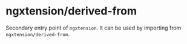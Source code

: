 # ngxtension/derived-from

Secondary entry point of `ngxtension`. It can be used by importing from `ngxtension/derived-from`.
